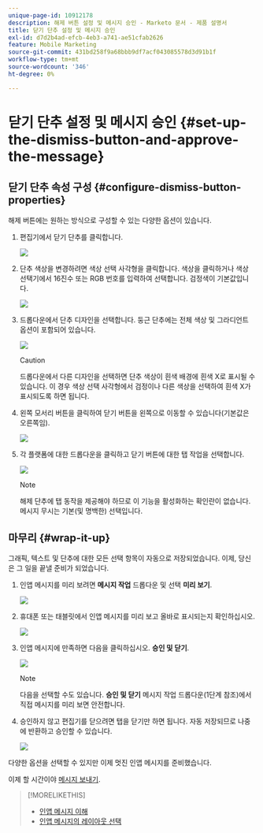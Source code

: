 ```yaml
---
unique-page-id: 10912178
description: 해제 버튼 설정 및 메시지 승인 - Marketo 문서 - 제품 설명서
title: 닫기 단추 설정 및 메시지 승인
exl-id: d7d2b4ad-efcb-4eb3-a741-ae51cfab2626
feature: Mobile Marketing
source-git-commit: 431bd258f9a68bbb9df7acf043085578d3d91b1f
workflow-type: tm+mt
source-wordcount: '346'
ht-degree: 0%

---
```


# 닫기 단추 설정 및 메시지 승인 {#set-up-the-dismiss-button-and-approve-the-message}

## 닫기 단추 속성 구성  {#configure-dismiss-button-properties}

해제 버튼에는 원하는 방식으로 구성할 수 있는 다양한 옵션이 있습니다.

1. 편집기에서 닫기 단추를 클릭합니다.

   ![](assets/image2016-5-9-10-3a23-3a37.png)

1. 단추 색상을 변경하려면 색상 선택 사각형을 클릭합니다. 색상을 클릭하거나 색상 선택기에서 16진수 또는 RGB 번호를 입력하여 선택합니다. 검정색이 기본값입니다.

   ![](assets/image2016-5-9-10-3a33-3a17.png)

1. 드롭다운에서 단추 디자인을 선택합니다. 둥근 단추에는 전체 색상 및 그라디언트 옵션이 포함되어 있습니다.

   ![](assets/image2016-5-9-10-3a35-3a46.png)

   >[!CAUTION]
   >
   >드롭다운에서 다른 디자인을 선택하면 단추 색상이 흰색 배경에 흰색 X로 표시될 수 있습니다. 이 경우 색상 선택 사각형에서 검정이나 다른 색상을 선택하여 흰색 X가 표시되도록 하면 됩니다.

1. 왼쪽 모서리 버튼을 클릭하여 닫기 버튼을 왼쪽으로 이동할 수 있습니다(기본값은 오른쪽임).

   ![](assets/image2016-5-9-10-3a39-3a5.png)

1. 각 플랫폼에 대한 드롭다운을 클릭하고 닫기 버튼에 대한 탭 작업을 선택합니다.

   ![](assets/image2016-5-9-10-3a43-3a54.png)

   >[!NOTE]
   >
   >해제 단추에 탭 동작을 제공해야 하므로 이 기능을 활성화하는 확인란이 없습니다. 메시지 무시는 기본(및 명백한) 선택입니다.

## 마무리 {#wrap-it-up}

그래픽, 텍스트 및 단추에 대한 모든 선택 항목이 자동으로 저장되었습니다. 이제, 당신은 그 일을 끝낼 준비가 되었습니다.

1. 인앱 메시지를 미리 보려면 **메시지 작업** 드롭다운 및 선택 **미리 보기**.

   ![](assets/image2016-5-9-10-3a58-3a38.png)

1. 휴대폰 또는 태블릿에서 인앱 메시지를 미리 보고 올바로 표시되는지 확인하십시오.

   ![](assets/image2016-5-9-11-3a2-3a13.png)

1. 인앱 메시지에 만족하면 다음을 클릭하십시오. **승인 및 닫기**.

   ![](assets/image2016-5-9-11-3a8-3a52.png)

   >[!NOTE]
   >
   >다음을 선택할 수도 있습니다. **승인 및 닫기** 메시지 작업 드롭다운(1단계 참조)에서 직접 메시지를 미리 보면 안전합니다.

1. 승인하지 않고 편집기를 닫으려면 탭을 닫기만 하면 됩니다. 자동 저장되므로 나중에 반환하고 승인할 수 있습니다.

   ![](assets/image2016-5-9-11-3a9-3a46.png)

다양한 옵션을 선택할 수 있지만 이제 멋진 인앱 메시지를 준비했습니다.

이제 할 시간이야 [메시지 보내기](/help/marketo/product-docs/mobile-marketing/in-app-messages/sending-your-in-app-message/send-your-in-app-message.md).

>[!MORELIKETHIS]
>
>* [인앱 메시지 이해](/help/marketo/product-docs/mobile-marketing/in-app-messages/understanding-in-app-messages.md)
>* [인앱 메시지의 레이아웃 선택](/help/marketo/product-docs/mobile-marketing/in-app-messages/creating-in-app-messages/choose-a-layout-for-your-in-app-message.md)
